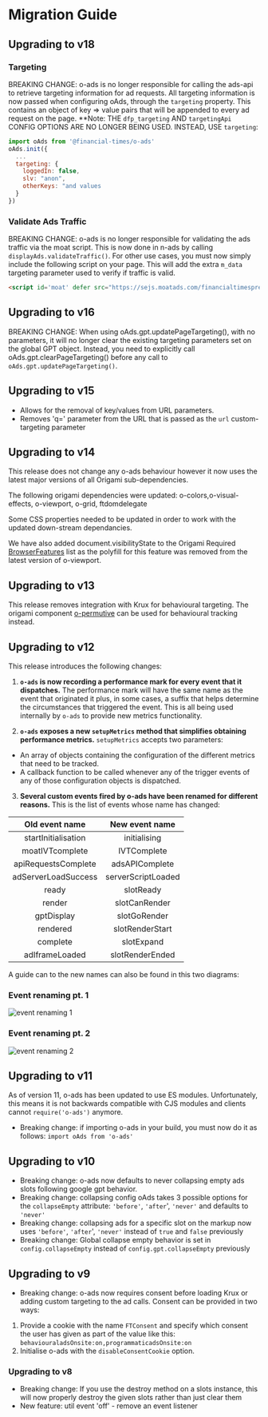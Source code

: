 # Migration Guide

## Upgrading to v18

### Targeting
BREAKING CHANGE: o-ads is no longer responsible for calling the ads-api to retrieve targeting information for ad requests. All targeting information is now passed when configuring oAds, through the `targeting` property. This contains an object of key => value pairs that will be appended to every ad request on the page. **Note: THE `dfp_targeting` AND `targetingApi` CONFIG OPTIONS ARE NO LONGER BEING USED. INSTEAD, USE `targeting`:

```javascript
import oAds from '@financial-times/o-ads'
oAds.init({
  ...
  targeting: {
    loggedIn: false,
    slv: "anon",
    otherKeys: "and values
  }
})
```

### Validate Ads Traffic
BREAKING CHANGE: o-ads is no longer responsible for validating the ads traffic via the moat script. This is now done in n-ads by calling `displayAds.validateTraffic()`. For other use cases, you must now simply include the following script on your page. This will add the extra `m_data` targeting parameter used to verify if traffic is valid.
```html
<script id='moat' defer src="https://sejs.moatads.com/financialtimesprebidheader859796398452/yi.js"></script>
```

## Upgrading to v16
BREAKING CHANGE: When using oAds.gpt.updatePageTargeting(), with no parameters, it will no longer clear the existing targeting parameters set on the global GPT object. Instead, you need to explicitly call oAds.gpt.clearPageTargeting() before any call to `oAds.gpt.updatePageTargeting()`.

## Upgrading to v15
 * Allows for the removal of key/values from URL parameters.
 * Removes 'q=' parameter from the URL that is passed as the `url` custom-targeting parameter

## Upgrading to v14

This release does not change any o-ads behaviour however it now uses the latest major versions of all Origami sub-dependencies.

The following origami dependencies were updated: o-colors,o-visual-effects, o-viewport, o-grid, ftdomdelegate

Some CSS properties needed to be updated in order to work with the updated down-stream dependancies.

We have also added document.visibilityState to the Origami Required [BrowserFeatures](https://origami.ft.com/spec/v1/manifest/#browserfeatures) list as the polyfill for this feature was removed from the latest version of o-viewport.


## Upgrading to v13

This release removes integration with Krux for behavioural targeting.
The origami component [o-permutive](https://registry.origami.ft.com/components/o-permutive) can be used for behavioural tracking instead.

## Upgrading to v12

This release introduces the following changes:

  1. **`o-ads` is now recording a performance mark for every event that it dispatches.** The performance mark will have the same name as the event that originated it plus, in some cases, a suffix that helps determine the circumstances that triggered the event. This is all being used internally by `o-ads` to provide new metrics functionality.  

1. **`o-ads` exposes a new `setupMetrics` method that simplifies obtaining performance metrics.** `setupMetrics` accepts two parameters:
 - An array of objects containing the configuration of the different metrics that need to be tracked.
 - A callback function to be called whenever any of the trigger events of any of those configuration objects is dispatched.

3. **Several custom events fired by o-ads have been renamed for different reasons.** This is the list of events whose name has changed:

Old event name | New event name
:--:|:--:
startInitialisation | initialising
moatIVTcomplete | IVTComplete
apiRequestsComplete |  adsAPIComplete
adServerLoadSuccess |  serverScriptLoaded
ready | slotReady
render |slotCanRender 
gptDisplay |slotGoRender
rendered | slotRenderStart
complete | slotExpand
adIframeLoaded | slotRenderEnded

A guide can to the new names can also be found in this two diagrams:

### Event renaming pt. 1
![event renaming 1](https://raw.githubusercontent.com/Financial-Times/o-ads/master/docs/assets/v12_event_renaming_1.png)

### Event renaming pt. 2
![event renaming 2](https://raw.githubusercontent.com/Financial-Times/o-ads/master/docs/assets/v12_event_renaming_2.png)

## Upgrading to v11

As of version 11, o-ads has been updated to use ES modules. Unfortunately, this means it is not backwards compatible with CJS modules and clients cannot `require('o-ads')` anymore.
- Breaking change: if importing o-ads in your build, you must now do it as follows: `import oAds from 'o-ads'`

## Upgrading to v10

- Breaking change: o-ads now defaults to never collapsing empty ads slots following google gpt behavior.
- Breaking change: collapsing config oAds takes 3 possible options for the `collapseEmpty` attribute: `'before'`, `'after`', `'never'` and defaults to `'never'`
- Breaking change: collapsing ads for a specific slot on the markup now uses  `'before'`, `'after`', `'never'` instead of `true` and `false` previously
- Breaking change: Global collapse empty behavior is set in `config.collapseEmpty` instead of `config.gpt.collapseEmpty` previously

## Upgrading to v9
- Breaking change: o-ads now requires consent before loading Krux or adding custom targeting to the ad calls. Consent can be provided in two ways:

1. Provide a cookie with the name `FTConsent` and specify which consent the user has given as part of the value like this: `behaviouraladsOnsite:on,programmaticadsOnsite:on`
2. Initialise o-ads with the `disableConsentCookie` option.

### Upgrading to v8
- Breaking change: If you use the destroy method on a slots instance, this will now properly destroy the given slots rather than just clear them
- New feature: util event 'off' - remove an event listener
